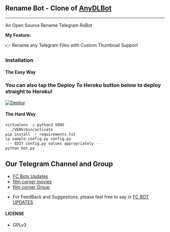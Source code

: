 ## Rename Bot - Clone of  [AnyDLBot](https://telegram.dog/AnyDLBot)
---

An Open Source Rename Telegram RoBot

**My Feature**:

👉 Rename any Telegram Files with Custom Thumbnail Support

### Installation

#### The Easy Way

### You can also tap the Deploy To Heroku button below to deploy straight to Heroku!

[![Deploy](https://www.herokucdn.com/deploy/button.svg)](https://www.heroku.com/deploy?template=https://github.com/Sijojoseph1997/Rename-Bot)


#### The Hard Way

```sh
virtualenv -p python3 VENV
. ./VENV/bin/activate
pip install -r requirements.txt
cp sample_config.py config.py
--- EDIT config.py values appropriately ---
python bot.py
```
## Our Telegram Channel and Group

* [FC Bots Updates](https://t.me/fcfilmcornerbotupdates)
* [film corner movies](https://t.me/fcfilmcorner)
* [film corner Group](https://t.me/fcfilmcornercc)

- For FeedBack and Suggestions, please feel free to say in [FC BOT UPDATES](https://t.me/fcfilmcornerbotupdates)

#### LICENSE
- GPLv3


